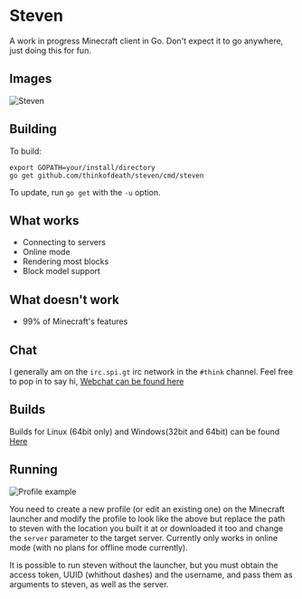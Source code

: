 # Steven

A work in progress Minecraft client in Go.
Don't expect it to go anywhere, just doing this for fun.

## Images

![Steven](http://i.imgur.com/VVnmbkV.png)

## Building

To build:

```
export GOPATH=your/install/directory
go get github.com/thinkofdeath/steven/cmd/steven
```

To update, run `go get` with the `-u` option.

## What works

* Connecting to servers
* Online mode
* Rendering most blocks
* Block model support

## What doesn't work

* 99% of Minecraft's features

## Chat

I generally am on the `irc.spi.gt` irc network in the `#think` channel. 
Feel free to pop in to say hi, [Webchat can be found here](https://irc.spi.gt/iris/?channels=think)

## Builds

Builds for Linux (64bit only) and Windows(32bit and 64bit) can be found
[Here](http://ci.thinkofdeath.co.uk/viewType.html?buildTypeId=Steven_Client&guest=1)

## Running

![Profile example](http://i.imgur.com/NBMGhPL.png)

You need to create a new profile (or edit an existing one) on the Minecraft 
launcher and modify the profile to look like the above but replace the path
to steven with the location you built it at or downloaded it too and change the 
`server` parameter to the target server. Currently only works in online mode
(with no plans for offline mode currently).

It is possible to run steven without the launcher, but you must obtain the access token,
UUID (whithout dashes) and the username, and pass them as arguments to steven, as well as
the server.
